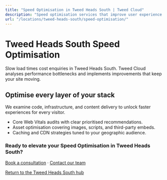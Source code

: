 ```yaml
---
title: "Speed Optimisation in Tweed Heads South | Tweed Cloud"
description: "Speed optimisation services that improve user experience for Tweed Heads South visitors."
url: "/locations/tweed-heads-south/speed-optimisation/"
---
```


# Tweed Heads South Speed Optimisation

Slow load times cost enquiries in Tweed Heads South. Tweed Cloud analyses performance bottlenecks and implements improvements that keep your site moving.

## Optimise every layer of your stack

We examine code, infrastructure, and content delivery to unlock faster experiences for every visitor.

- Core Web Vitals audits with clear prioritised recommendations.
- Asset optimisation covering images, scripts, and third-party embeds.
- Caching and CDN strategies tuned to your geographic audience.

### Ready to elevate your Speed Optimisation in Tweed Heads South?

[Book a consultation](/consultation/) · [Contact our team](/contact/)

[Return to the Tweed Heads South hub](/locations/tweed-heads-south/)
